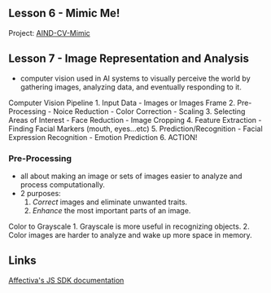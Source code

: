 

## Lesson 6 - Mimic Me!
Project: [AIND-CV-Mimic](https://github.com/udacity/AIND-CV-Mimic)

## Lesson 7 - Image Representation and Analysis
- computer vision used in AI systems to visually perceive the world by gathering images, analyzing data, and eventually responding to it.

Computer Vision Pipeline
	1. Input Data
		- Images or Images Frame
	2. Pre-Processing
		- Noice Reduction
		- Color Correction
		- Scaling
	3. Selecting Areas of Interest
		- Face Reduction
		- Image Cropping
	4. Feature Extraction
		- Finding Facial Markers (mouth, eyes...etc)
	5. Prediction/Recognition
		- Facial Expression Recognition
		- Emotion Prediction
	6. ACTION!


### Pre-Processing
- all about making an image or sets of images easier to analyze and process computationally.
- 2 purposes:
	1. *Correct* images and eliminate unwanted traits.
	2. *Enhance* the most important parts of an image.

Color to Grayscale
	1. Grayscale is more useful in recognizing objects.
	2. Color images are harder to analyze and wake up more space in memory.

## Links
[Affectiva's JS SDK documentation](https://affectiva.readme.io/docs/getting-started-with-the-emotion-sdk-for-javascript)